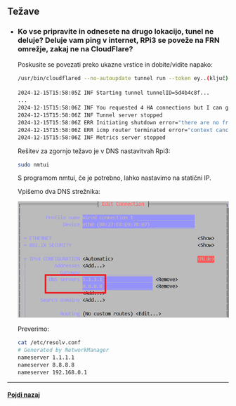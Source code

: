 ## Težave

- ### Ko vse pripravite in odnesete na drugo lokacijo, tunel ne deluje? Deluje vam ping v internet, RPi3 se poveže na FRN omrežje, zakaj ne na CloudFlare?

    Poskusite se povezati preko ukazne vrstice in dobite/vidite napako:

    ```bash
    /usr/bin/cloudflared --no-autoupdate tunnel run --token ey..(ključ)

    2024-12-15T15:58:05Z INF Starting tunnel tunnelID=5d4b4c8f...
    ...
    2024-12-15T15:58:06Z INF You requested 4 HA connections but I can give you at most 0.
    2024-12-15T15:58:06Z INF Tunnel server stopped
    2024-12-15T15:58:06Z ERR Initiating shutdown error="there are no free edge addresses left to resolve to"
    2024-12-15T15:58:06Z ERR icmp router terminated error="context canceled"
    2024-12-15T15:58:06Z INF Metrics server stopped
    ```
    Rešitev za zgornjo težavo je v DNS nastavitvah Rpi3:
    ```bash
    sudo nmtui
    ```
    S programom nmtui, če je potrebno, lahko nastavimo na statični IP.

    Vpišemo dva DNS strežnika:

    ![Vpisana DNS zapisa](../img/image-nmtui-DNS.png)

    Preverimo:
    ```bash
    cat /etc/resolv.conf 
    # Generated by NetworkManager
    nameserver 1.1.1.1
    nameserver 8.8.8.8
    nameserver 192.168.0.1
    ```

<hr>

#### [Pojdi nazaj](CloudFlare.md)